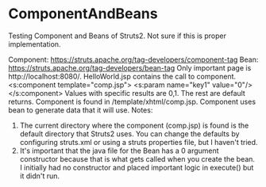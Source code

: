 # ComponentAndBeans
Testing Component and Beans of Struts2. Not sure if this is proper implementation. 

Component: https://struts.apache.org/tag-developers/component-tag
Bean: https://struts.apache.org/tag-developers/bean-tag
Only important page is http://localhost:8080/.
HelloWorld.jsp contains the call to component.
<s:component template="comp.jsp">
    <s:param name="key1" value="0"/>
</s:component>
Values with specific results are 0,1. The rest are default returns. Component is found in /template/xhtml/comp.jsp. Component uses bean to generate data that it will use. 
Notes:
1. The current directory where the component (comp.jsp) is found is the default directory that Struts2 uses. You can change the defaults by configuring struts.xml or using a struts properties file, but I haven't tried.
2. It's important that the java file for the Bean has a 0 argument constructor because that is what gets called when you create the bean. I initially had no constructor
and placed important logic in execute() but it didn't run.
